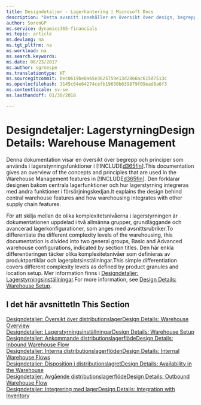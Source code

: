 ```yaml
---
title: Designdetaljer - Lagerhantering | Microsoft Docs
description: "Detta avsnitt innehåller en översikt över design, begrepp och metoder bakom lagerhanteringsfunktionerna i Finance and Operations, Business edition."
author: SorenGP
ms.service: dynamics365-financials
ms.topic: article
ms.devlang: na
ms.tgt_pltfrm: na
ms.workload: na
ms.search.keywords: 
ms.date: 08/23/2017
ms.author: sgroespe
ms.translationtype: HT
ms.sourcegitcommit: bec0619be0a65e3625759e13d2866ac615d7513c
ms.openlocfilehash: 3145c64e64274cefb19630b639879f09ead8a6f3
ms.contentlocale: sv-se
ms.lasthandoff: 01/30/2018

---
```

# <a name="design-details-warehouse-management"></a><span data-ttu-id="425b0-103">Designdetaljer: Lagerstyrning</span><span class="sxs-lookup"><span data-stu-id="425b0-103">Design Details: Warehouse Management</span></span>
<span data-ttu-id="425b0-104">Denna dokumentation visar en översikt över begrepp och principer som används i lagerstyrningsfunktioner i [!INCLUDE[d365fin](includes/d365fin_md.md)].</span><span class="sxs-lookup"><span data-stu-id="425b0-104">This documentation gives an overview of the concepts and principles that are used in the Warehouse Management features in [!INCLUDE[d365fin](includes/d365fin_md.md)].</span></span> <span data-ttu-id="425b0-105">Den förklarar designen bakom centrala lagerfunktioner och hur lagerstyrning integreras med andra funktioner i försörjningskedjan.</span><span class="sxs-lookup"><span data-stu-id="425b0-105">It explains the design behind central warehouse features and how warehousing integrates with other supply chain features.</span></span>  

<span data-ttu-id="425b0-106">För att skilja mellan de olika komplexitetsnivåerna i lagerstyrningen är dokumentationen uppdelad i två allmänna grupper, grundläggande och avancerad lagerkonfigurationer, som anges med avsnittsrubriker.</span><span class="sxs-lookup"><span data-stu-id="425b0-106">To differentiate the different complexity levels of the warehousing, this documentation is divided into two general groups, Basic and Advanced warehouse configurations, indicated by section titles.</span></span> <span data-ttu-id="425b0-107">Den här enkla differentieringen täcker olika komplexitetsnivåer som definieras av produktpartiklar och lagerplatsinställningar.</span><span class="sxs-lookup"><span data-stu-id="425b0-107">This simple differentiation covers different complexity levels as defined by product granules and location setup.</span></span> <span data-ttu-id="425b0-108">Mer information finns i [Designdetaljer: Lagerstyrningsinställningar](design-details-warehouse-setup.md).</span><span class="sxs-lookup"><span data-stu-id="425b0-108">For more information, see [Design Details: Warehouse Setup](design-details-warehouse-setup.md).</span></span>  

## <a name="in-this-section"></a><span data-ttu-id="425b0-109">I det här avsnittet</span><span class="sxs-lookup"><span data-stu-id="425b0-109">In This Section</span></span>  
[<span data-ttu-id="425b0-110">Designdetaljer: Översikt över distributionslager</span><span class="sxs-lookup"><span data-stu-id="425b0-110">Design Details: Warehouse Overview</span></span>](design-details-warehouse-overview.md)  
[<span data-ttu-id="425b0-111">Designdetaljer: Lagerstyrningsinställningar</span><span class="sxs-lookup"><span data-stu-id="425b0-111">Design Details: Warehouse Setup</span></span>](design-details-warehouse-setup.md)  
[<span data-ttu-id="425b0-112">Designdetaljer: Ankommande distributionslagerflöde</span><span class="sxs-lookup"><span data-stu-id="425b0-112">Design Details: Inbound Warehouse Flow</span></span>](design-details-inbound-warehouse-flow.md)  
[<span data-ttu-id="425b0-113">Designdetaljer: Interna distributionslagerflöden</span><span class="sxs-lookup"><span data-stu-id="425b0-113">Design Details: Internal Warehouse Flows</span></span>](design-details-internal-warehouse-flows.md)  
[<span data-ttu-id="425b0-114">Designdetaljer: Disposition i distributionslagret</span><span class="sxs-lookup"><span data-stu-id="425b0-114">Design Details: Availability in the Warehouse</span></span>](design-details-availability-in-the-warehouse.md)  
[<span data-ttu-id="425b0-115">Designdetaljer: Avgående distributionslagerflöde</span><span class="sxs-lookup"><span data-stu-id="425b0-115">Design Details: Outbound Warehouse Flow</span></span>](design-details-outbound-warehouse-flow.md)  
[<span data-ttu-id="425b0-116">Designdetaljer: Integrering med lager</span><span class="sxs-lookup"><span data-stu-id="425b0-116">Design Details: Integration with Inventory</span></span>](design-details-integration-with-inventory.md)


